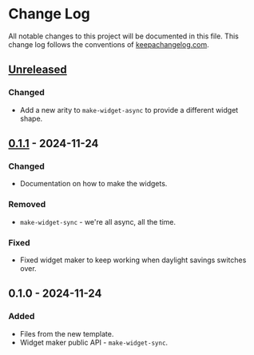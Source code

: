 # Change Log
All notable changes to this project will be documented in this file. This change log follows the conventions of [keepachangelog.com](http://keepachangelog.com/).

## [Unreleased]
### Changed
- Add a new arity to `make-widget-async` to provide a different widget shape.

## [0.1.1] - 2024-11-24
### Changed
- Documentation on how to make the widgets.

### Removed
- `make-widget-sync` - we're all async, all the time.

### Fixed
- Fixed widget maker to keep working when daylight savings switches over.

## 0.1.0 - 2024-11-24
### Added
- Files from the new template.
- Widget maker public API - `make-widget-sync`.

[Unreleased]: https://sourcehost.site/your-name/callgraph/compare/0.1.1...HEAD
[0.1.1]: https://sourcehost.site/your-name/callgraph/compare/0.1.0...0.1.1
